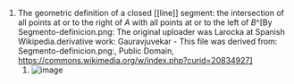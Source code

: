 1. The geometric definition of a closed [[line]] segment: the intersection of all points at or to the right of *A* with all points at or to the left of *B*^[By Segmento-definicion.png: The original uploader was Larocka at Spanish Wikipedia.derivative work: Gauravjuvekar - This file was derived from:  Segmento-definicion.png:, Public Domain, https://commons.wikimedia.org/w/index.php?curid=20834927]
	1. ![image](https://upload.wikimedia.org/wikipedia/commons/thumb/1/17/Segment_definition.svg/250px-Segment_definition.svg.png)